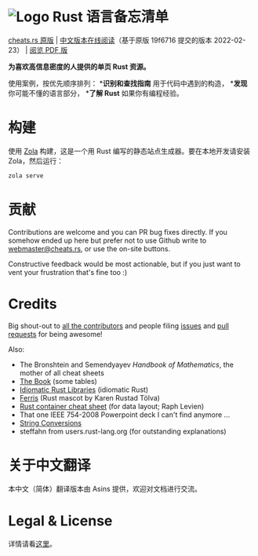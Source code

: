 

# ![Logo](/static/logo.png) Rust 语言备忘清单

[cheats.rs 原版](https://cheats.rs) | [中文版本在线阅读](https://cheats.rs)（基于原版 19f6716 提交的版本 2022-02-23） | [阅览 PDF 版](https://s3.eu-central-1.amazonaws.com/cheats.rs/rust_cheat_sheet.pdf)

**为喜欢高信息密度的人提供的单页 Rust 资源。**

使用案例，按优先顺序排列：
***识别和查找指南** 用于代码中遇到的构造，
***发现** 你可能不懂的语言部分，
***了解 Rust** 如果你有编程经验。

# 构建

使用 [Zola](https://www.getzola.org/) 构建，这是一个用 Rust 编写的静态站点生成器。要在本地开发请安装 Zola，然后运行：

```bash
zola serve
```

# 贡献

Contributions are welcome and you can PR bug fixes directly. If you somehow ended up here but prefer not to use Github write to [webmaster@cheats.rs](mailto:webmaster@cheats.rs), or use the on-site buttons.

Constructive feedback would be most actionable, but if you just want to vent your frustration that's fine too :)


# Credits

Big shout-out to [all the contributors](https://github.com/ralfbiedert/cheats.rs/graphs/contributors) and people filing [issues](https://github.com/ralfbiedert/cheats.rs/issues) and [pull requests](https://github.com/ralfbiedert/cheats.rs/pulls) for being awesome!


Also:

* The Bronshtein and Semendyayev _Handbook of Mathematics_, the mother of all cheat sheets
* [The Book](https://doc.rust-lang.org/stable/book/) (some tables)
* [Idiomatic Rust Libraries](https://killercup.github.io/rustfest-idiomatic-libs/#/) (idiomatic Rust)
* [Ferris](https://rustacean.net/) (Rust mascot by Karen Rustad Tölva)
* [Rust container cheat sheet](https://docs.google.com/presentation/d/1q-c7UAyrUlM-eZyTo1pd8SZ0qwA_wYxmPZVOQkoDmH4/edit#slide=id.p) (for data layout; Raph Levien)
* That one IEEE 754-2008 Powerpoint deck I can't find anymore ...
* [String Conversions](https://docs.google.com/spreadsheets/d/19vSPL6z2d50JlyzwxariaYD6EU2QQUQqIDOGbiGQC7Y/pubhtml?gid=0&single=true)
* steffahn from users.rust-lang.org (for outstanding explanations)

# 关于中文翻译
本中文（简体）翻译版本由 Asins 提供，欢迎对文档进行交流。

# Legal & License

详情请看[这里](content/legal.md)。
